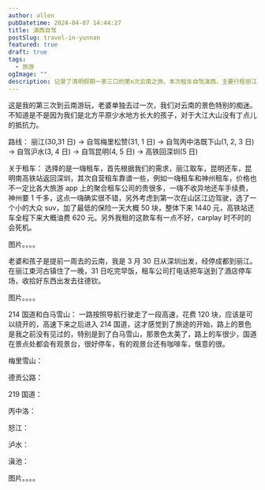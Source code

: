 ```yaml
---
author: allen
pubDatetime: 2024-04-07 14:44:27
title: 滇西自驾
postSlug: travel-in-yunnan
featured: true
draft: true
tags:
  - 旅游
ogImage: ""
description: 记录了清明假期一家三口的第n次云南之旅，本次租车自驾滇西，主要行程丽江，梅里雪山，丙中洛等
---
```


这是我的第三次到云南游玩，老婆单独去过一次，我们对云南的景色特别的痴迷。不知道是不是因为我们是北方平原少水地方长大的孩子，对于大江大山没有丁点儿的抵抗力。

路线：
丽江(30,31 日) -> 自驾梅里松赞(31, 1 日) -> 自驾丙中洛既下山(1, 2, 3 日) -> 自驾沪水(3, 4 日) -> 自驾昆明(4, 5 日) -> 高铁回深圳(5 日)

关于租车：
选择的是一嗨租车，首先根据我们的需求，丽江取车，昆明还车，昆明南高铁站返回深圳，其次自营租车靠谱一些，例如一嗨租车和神州租车，价格也不一定比各大旅游 app 上的聚合租车公司的贵很多，一嗨不收异地还车手续费，神州要 1 千多，这点一嗨确实很不错，另外考虑到第一次在山区江边驾驶，选了一个小的大众 suv，加了最低的保险一天大概 50 块，整体下来 1440 元，高铁站还车全程下来大概油费 620 元。另外我租的这款车有一点不好，carplay 时不时的会死机。

图片。。。。

老婆和孩子是提前一周去的云南，我是 3 月 30 日从深圳出发，经停成都到丽江。在丽江束河古镇住了一晚，31 日吃完早饭，租车公司打电话把车送到了酒店停车场，收拾好东西出发去往德钦。

图片。。。。

214 国道和白马雪山：
一路按照导航行驶走了一段高速，花费 120 块，应该是可以绕开的，高速下来之后进入 214 国道，这才感觉到了旅途的开始，路上的景色是我之前没有见过的，特别是到了白马雪山，那景色太美了，路上的车很少，国道在景点处都会有观景台，很好停车，有的观景台还有咖啡车，惬意的很。

梅里雪山：

德贡公路：

219 国道：

丙中洛：

怒江：

泸水：

滇池：

图片。。。。
